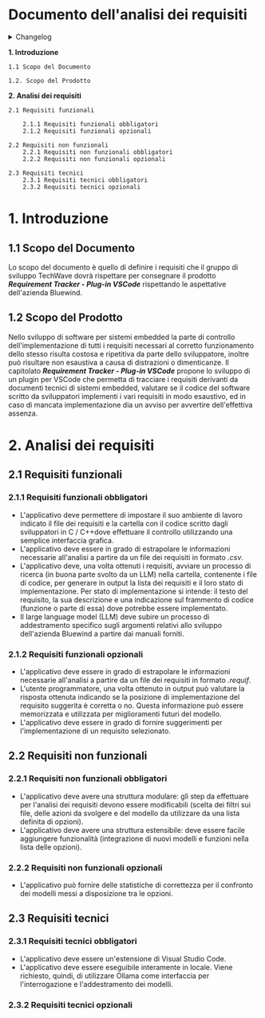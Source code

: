 # Documento dell'analisi dei requisiti

<details>
  <summary>Changelog</summary>

| Data | Versione | Descrizione | Autore | Data Verifica | Verificatore |
|------|----------|-------------|---------|------------------|-------------|
| 13/12/2024 | 0.1.0 | Prima stesura del documento | Pistori Gaia | 13/12/2024 | Luca Monetti |

</details>

**1. Introduzione**

    1.1 Scopo del Documento

    1.2. Scopo del Prodotto

**2. Analisi dei requisiti**

	2.1 Requisiti funzionali 

		2.1.1 Requisiti funzionali obbligatori
		2.1.2 Requisiti funzionali opzionali

	2.2 Requisiti non funzionali 
		2.2.1 Requisiti non funzionali obbligatori
		2.2.2 Requisiti non funzionali opzionali

	2.3 Requisiti tecnici 
		2.3.1 Requisiti tecnici obbligatori
		2.3.2 Requisiti tecnici opzionali

# 1. Introduzione

## 1.1 Scopo del Documento

Lo scopo del documento è quello di definire i requisiti che il gruppo di sviluppo TechWave dovrà rispettare per consegnare il prodotto ***Requirement Tracker - Plug-in VSCode*** rispettando le aspettative dell'azienda Bluewind.

## 1.2 Scopo del Prodotto

Nello sviluppo di software per sistemi embedded la parte di controllo dell'implementazione di tutti i requisiti necessari al corretto funzionamento dello stesso risulta costosa e ripetitiva da parte dello sviluppatore, inoltre può risultare non esaustiva a causa di distrazioni o dimenticanze. Il capitolato ***Requirement Tracker - Plug-in VSCode*** propone lo sviluppo di un plugin per VSCode che permetta di tracciare i requisiti derivanti da documenti tecnici di sistemi embedded, valutare se il codice del software scritto da sviluppatori implementi i vari requisiti in modo esaustivo, ed in caso di mancata implementazione dia un avviso per avvertire dell'effettiva assenza.

# 2. Analisi dei requisiti

## 2.1 Requisiti funzionali 

### 2.1.1 Requisiti funzionali obbligatori
- L'applicativo deve permettere di impostare il suo ambiente di lavoro indicato il file dei requisiti e la cartella con il codice scritto dagli sviluppatori in C / C++dove effettuare il controllo utilizzando una semplice interfaccia grafica.
- L'applicativo deve essere in grado di estrapolare le informazioni necessarie all'analisi a partire da un file dei requisiti in formato *.csv*.
- L'applicativo deve, una volta ottenuti i requisiti, avviare un processo di ricerca (in buona parte svolto da un LLM) nella cartella, contenente i file di codice, per generare in output la lista dei requisiti e il loro stato di implementazione. Per stato di implementazione si intende: il testo del requisito, la sua descrizione e una indicazione sul frammento di codice (funzione o parte di essa) dove potrebbe essere implementato.
- Il large language model (LLM) deve subire un processo di addestramento specifico sugli argomenti relativi allo sviluppo dell'azienda Bluewind a partire dai manuali forniti.

### 2.1.2 Requisiti funzionali opzionali
- L'applicativo deve essere in grado di estrapolare le informazioni necessarie all'analisi a partire da un file dei requisiti in formato *.requif*.
- L'utente programmatore, una volta ottenuto in output può valutare la risposta ottenuta indicando se la posizione di implementazione del requisito suggerita è corretta o no. Questa informazione può essere memorizzata e utilizzata per miglioramenti futuri del modello.
- L'applicativo deve essere in grado di fornire suggerimenti per l'implementazione di un requisito selezionato.

## 2.2 Requisiti non funzionali 
		
### 2.2.1 Requisiti non funzionali obbligatori
- L'applicativo deve avere una struttura modulare: gli step da effettuare per l'analisi dei requisiti devono essere modificabili (scelta dei filtri sui file, delle azioni da svolgere e del modello da utilizzare da una lista definita di opzioni).
- L'applicativo deve avere una struttura estensibile: deve essere facile aggiungere funzionalità (integrazione di nuovi modelli e funzioni nella lista delle opzioni).

### 2.2.2 Requisiti non funzionali opzionali
- L'applicativo può fornire delle statistiche di correttezza per il confronto dei modelli messi a disposizione tra le opzioni.

## 2.3 Requisiti tecnici

### 2.3.1 Requisiti tecnici obbligatori

- L'applicativo deve essere un'estensione di Visual Studio Code.
- L'applicativo deve essere eseguibile interamente in locale. Viene richiesto, quindi, di utilizzare Ollama come interfaccia per l'interrogazione e l'addestramento dei modelli.


### 2.3.2 Requisiti tecnici opzionali


